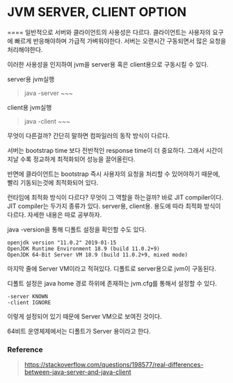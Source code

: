 # JVM SERVER, CLIENT OPTION
====
일반적으로 서버와 클라이언트의 사용성은 다르다.
클라이언트는 사용자의 요구에 빠르게 반응해야하며 가급적 가벼워야한다.
서버는 오랜시간 구동되면서 많은 요청을 처리해야한다.

이러한 사용성을 인지하여 jvm을 server용 혹은 client용으로 구동시킬 수 있다.

server용 jvm실행
> java -server ~~~

client용 jvm실행
> java -client ~~~

무엇이 다른걸까?
간단히 말하면 컴파일러의 동작 방식이 다르다.

서버는 bootstrap time 보다 전반적인 response time이 더 중요하다. 그래서 시간이 지날 수록 정교하게 최적화되어 성능을 끌어올린다.

반면에 클라이언트는 bootstrap 즉시 사용자의 요청을 처리할 수 있어야하기 때문에, 빨리 기동되는것에 최적화되어 있다.

런타임에 최적화 방식이 다르다? 무엇이 그 역할을 하는걸까?
바로 JIT compiler이다. JIT compiler는 두가지 종류가 있다. server용, client용.
용도에 따라 최적화 방식이 다르다.
자세한 내용은 따로 공부하자.

java -version을 통해 디폴트 설정을 확인할 수도 있다.
```
openjdk version "11.0.2" 2019-01-15
OpenJDK Runtime Environment 18.9 (build 11.0.2+9)
OpenJDK 64-Bit Server VM 18.9 (build 11.0.2+9, mixed mode)
```
마지막 줄에 Server VM이라고 적혀있다. 디폴트로 server용으로 jvm이 구동된다.

디폴트 설정은 java home 경로 하위에 존재하는 jvm.cfg를 통해서 설정할 수 있다.
```
-server KNOWN
-client IGNORE
```

이렇게 설정되어 있기 때문에 Server VM으로 보여진 것이다.


64비트 운영체제에서는 디폴트가 Server 용이라고 한다.

### Reference
> https://stackoverflow.com/questions/198577/real-differences-between-java-server-and-java-client


